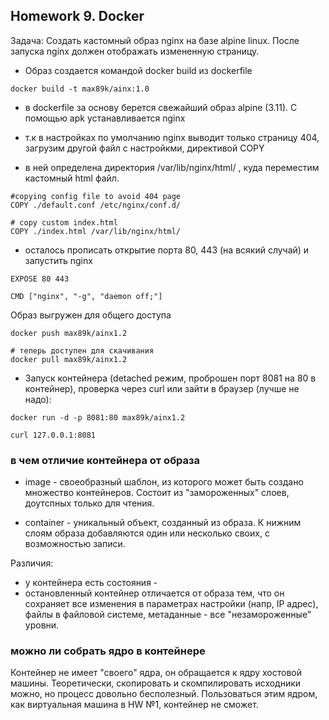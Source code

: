 ## Homework 9. Docker

Задача: Создать кастомный образ nginx на базе alpine linux. После запуска nginx должен отображать измененную страницу. 

* Образ создается командой docker build из dockerfile

```
docker build -t max89k/ainx:1.0
```

* в dockerfile за основу берется свежайший образ alpine (3.11). С помощью apk устанавливается nginx

* т.к в настройках по умолчанию nginx выводит только страницу 404, загрузим другой файл с настройкми, директивой COPY 

* в ней определена директория /var/lib/nginx/html/ , куда переместим кастомный html файл.
```
#copying config file to avoid 404 page
COPY ./default.conf /etc/nginx/conf.d/

# copy custom index.html
COPY ./index.html /var/lib/nginx/html/
```
* осталось прописать открытие порта 80, 443 (на всякий случай) и запустить nginx 

```
EXPOSE 80 443

CMD ["nginx", "-g", "daemon off;"]
```

Образ выгружен для общего доступа

````
docker push max89k/ainx1.2

# теперь доступен для скачивания 
docker pull max89k/ainx1.2
````
* Запуск контейнера (detached режим, проброшен порт 8081 на 80 в контейнер), проверка через curl или зайти в браузер (лучше не надо):
````
docker run -d -p 8081:80 max89k/ainx1.2 

curl 127.0.0.1:8081
````

### в чем отличие контейнера от образа

* image - своеобразный шаблон, из которого может быть создано множество контейнеров. Состоит из "замороженных" слоев, доутспных только для чтения.

* container - уникальный объект, созданный из образа. К нижним слоям образа добавляются один или несколько своих, с возможностью записи. 

Различия: 
- у контейнера есть состояния - 
- остановленный контейнер отличается от образа тем, что он сохраняет все изменения в параметрах настройки (напр, IP адрес),
  файлы в файловой системе, метаданные - все "незамороженные" уровни. 
 

 ### можно ли собрать ядро в контейнере

 Контейнер не имеет "своего" ядра, он обращается к ядру хостовой машины. Теоретически, скопировать и скомпилировать исходники можно, но процесс довольно бесполезный. 
 Пользоваться этим ядром, как виртуальная машина в HW №1, контейнер не сможет.